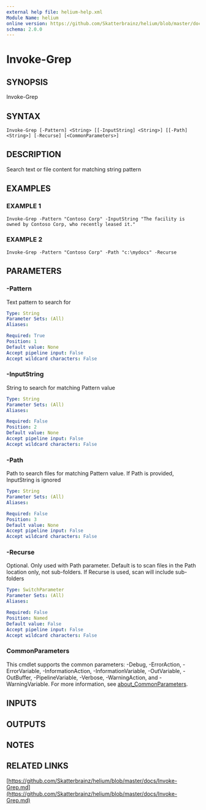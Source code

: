 ```yaml
---
external help file: helium-help.xml
Module Name: helium
online version: https://github.com/Skatterbrainz/helium/blob/master/docs/Invoke-Grep.md
schema: 2.0.0
---
```


# Invoke-Grep

## SYNOPSIS
Invoke-Grep

## SYNTAX

```
Invoke-Grep [-Pattern] <String> [[-InputString] <String>] [[-Path] <String>] [-Recurse] [<CommonParameters>]
```

## DESCRIPTION
Search text or file content for matching string pattern

## EXAMPLES

### EXAMPLE 1
```
Invoke-Grep -Pattern "Contoso Corp" -InputString "The facility is owned by Contoso Corp, who recently leased it."
```

### EXAMPLE 2
```
Invoke-Grep -Pattern "Contoso Corp" -Path "c:\mydocs" -Recurse
```

## PARAMETERS

### -Pattern
Text pattern to search for

```yaml
Type: String
Parameter Sets: (All)
Aliases:

Required: True
Position: 1
Default value: None
Accept pipeline input: False
Accept wildcard characters: False
```

### -InputString
String to search for matching Pattern value

```yaml
Type: String
Parameter Sets: (All)
Aliases:

Required: False
Position: 2
Default value: None
Accept pipeline input: False
Accept wildcard characters: False
```

### -Path
Path to search files for matching Pattern value.
If Path is provided, InputString is ignored

```yaml
Type: String
Parameter Sets: (All)
Aliases:

Required: False
Position: 3
Default value: None
Accept pipeline input: False
Accept wildcard characters: False
```

### -Recurse
Optional.
Only used with Path parameter.
Default is to scan files
in the Path location only, not sub-folders.
If Recurse is used, scan
will include sub-folders

```yaml
Type: SwitchParameter
Parameter Sets: (All)
Aliases:

Required: False
Position: Named
Default value: False
Accept pipeline input: False
Accept wildcard characters: False
```

### CommonParameters
This cmdlet supports the common parameters: -Debug, -ErrorAction, -ErrorVariable, -InformationAction, -InformationVariable, -OutVariable, -OutBuffer, -PipelineVariable, -Verbose, -WarningAction, and -WarningVariable. For more information, see [about_CommonParameters](http://go.microsoft.com/fwlink/?LinkID=113216).

## INPUTS

## OUTPUTS

## NOTES

## RELATED LINKS

[https://github.com/Skatterbrainz/helium/blob/master/docs/Invoke-Grep.md](https://github.com/Skatterbrainz/helium/blob/master/docs/Invoke-Grep.md)

